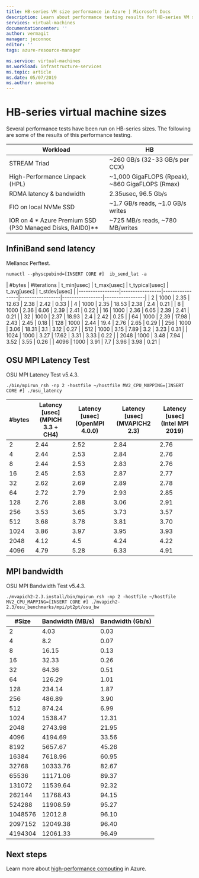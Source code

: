 ```yaml
---
title: HB-series VM size performance in Azure | Microsoft Docs
description: Learn about performance testing results for HB-series VM sizes in Azure. 
services: virtual-machines
documentationcenter: ''
author: vermagit
manager: jeconnoc
editor: ''
tags: azure-resource-manager

ms.service: virtual-machines
ms.workload: infrastructure-services
ms.topic: article
ms.date: 05/07/2019
ms.author: amverma
---
```



# HB-series virtual machine sizes

Several performance tests have been run on HB-series sizes. The following are some of the results of this performance testing.


| Workload                                        | HB                    |
|-------------------------------------------------|-----------------------|
| STREAM Triad                                    | ~260 GB/s (32-33 GB/s per CCX)  |
| High-Performance Linpack (HPL)                  | ~1,000 GigaFLOPS (Rpeak), ~860 GigaFLOPS (Rmax) |
| RDMA latency & bandwidth                        | 2.35usec, 96.5 Gb/s   |
| FIO on local NVMe SSD                           | ~1.7 GB/s reads, ~1.0 GB/s writes      |  
| IOR on 4 * Azure Premium SSD (P30 Managed Disks, RAID0)**  | ~725 MB/s reads,  ~780 MB/writes   |



## InfiniBand send latency
Mellanox Perftest.

```azure-cli
numactl --physcpubind=[INSERT CORE #]  ib_send_lat -a
```


|  #bytes         | #iterations     | t_min[usec]     | t_max[usec]     | t_typical[usec] | t_avg[usec]     | t_stdev[usec]   |
|-----------------|-----------------|-----------------|-----------------|-----------------|-----------------|
| 2               | 1000            | 2.35            | 12.63           | 2.38            | 2.42            | 0.33            |
| 4               | 1000            | 2.35            | 18.53           | 2.38            | 2.4             | 0.21            |
| 8               | 1000            | 2.36            | 6.06            | 2.39            | 2.41            | 0.22            |
| 16              | 1000            | 2.36            | 6.05            | 2.39            | 2.41            | 0.21            |
| 32              | 1000            | 2.37            | 18.93           | 2.4             | 2.42            | 0.25            |
| 64              | 1000            | 2.39            | 17.98           | 2.43            | 2.45            | 0.18            |
| 128             | 1000            | 2.44            | 19.4            | 2.76            | 2.65            | 0.29            |
| 256             | 1000            | 3.06            | 18.31           | 3.1             | 3.12            | 0.27            |
| 512             | 1000            | 3.15            | 7.89            | 3.2             | 3.23            | 0.31            |
| 1024            | 1000            | 3.27            | 17.62           | 3.31            | 3.33            | 0.22            |
| 2048            | 1000            | 3.48            | 7.94            | 3.52            | 3.55            | 0.26            |
| 4096            | 1000            | 3.91            | 7.7             | 3.96            | 3.98            | 0.21            |


## OSU MPI Latency Test

OSU MPI Latency Test v5.4.3.

```azure-cli
./bin/mpirun_rsh -np 2 -hostfile ~/hostfile MV2_CPU_MAPPING=[INSERT CORE #] ./osu_latency 
```


| #bytes  | Latency [usec] (MPICH 3.3 + CH4) | Latency [usec] (OpenMPI 4.0.0) | Latency [usec] (MVAPICH2 2.3) | Latency [usec] (Intel MPI 2019) |
|------|----------|----------|----------|----------|
| 2    | 2.44     | 2.52     | 2.84     | 2.76     |
| 4    | 2.44     | 2.53     | 2.84     | 2.76     |
| 8    | 2.44     | 2.53     | 2.83     | 2.76     |
| 16   | 2.45     | 2.53     | 2.87     | 2.77     |
| 32   | 2.62     | 2.69     | 2.89     | 2.78     |
| 64   | 2.72     | 2.79     | 2.93     | 2.85     |
| 128  | 2.76     | 2.88     | 3.06     | 2.91     |
| 256  | 3.53     | 3.65     | 3.73     | 3.57     |
| 512  | 3.68     | 3.78     | 3.81     | 3.70     |
| 1024 | 3.86     | 3.97     | 3.95     | 3.93     |
| 2048 | 4.12     | 4.5      | 4.24     | 4.22     |
| 4096 | 4.79     | 5.28     | 6.33     | 4.91     |


## MPI bandwidth

OSU MPI Bandwidth Test v5.4.3.

```azure-cli
./mvapich2-2.3.install/bin/mpirun_rsh -np 2 -hostfile ~/hostfile MV2_CPU_MAPPING=[INSERT CORE #] ./mvapich2-2.3/osu_benchmarks/mpi/pt2pt/osu_bw
```

| #Size            | Bandwidth (MB/s) | Bandwidth (Gb/s) |
|------------------|------------------|------------------|
| 2                | 4.03             | 0.03             |
| 4                | 8.2              | 0.07             |
| 8                | 16.15            | 0.13             |
| 16               | 32.33            | 0.26             |
| 32               | 64.36            | 0.51             |
| 64               | 126.29           | 1.01             |
| 128              | 234.14           | 1.87             |
| 256              | 486.89           | 3.90             |
| 512              | 874.24           | 6.99             |
| 1024             | 1538.47          | 12.31            |
| 2048             | 2743.98          | 21.95            |
| 4096             | 4194.69          | 33.56            |
| 8192             | 5657.67          | 45.26            |
| 16384            | 7618.96          | 60.95            |
| 32768            | 10333.76         | 82.67            |
| 65536            | 11171.06         | 89.37            |
| 131072           | 11539.64         | 92.32            |
| 262144           | 11768.43         | 94.15            |
| 524288           | 11908.59         | 95.27            |
| 1048576          | 12012.8          | 96.10            |
| 2097152          | 12049.38         | 96.40            |
| 4194304          | 12061.33         | 96.49            |


## Next steps

Learn more about [high-performance computing](https://docs.microsoft.com/azure/architecture/topics/high-performance-computing/) in Azure.




